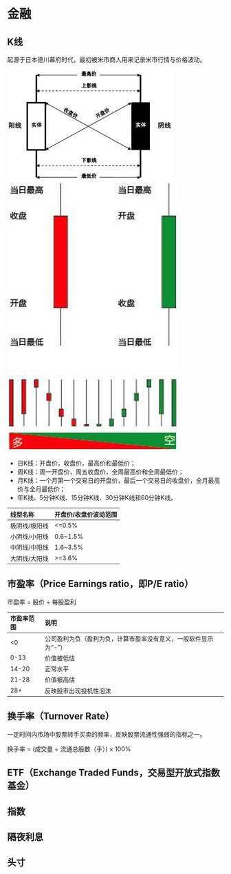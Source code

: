 # 金融

## K线

起源于日本德川幕府时代，最初被米市商人用来记录米市行情与价格波动。

![](../images/finance_k_line_1.jpg)
![](../images/finance_k_line_2.jpg)

* 日K线：开盘价，收盘价，最高价和最低价；
* 周K线：周一开盘价，周五收盘价，全周最高价和全周最低价；
* 月K线：一个月第一个交易日的开盘价，最后一个交易日的收盘价，全月最高价与全月最低价；
* 年K线、5分钟K线、15分钟K线、30分钟K线和60分钟K线。

|线型名称|开盘价/收盘价波动范围|
|:---|:---|
|极阴线/极阳线|<=0.5%|
|小阴线/小阳线|0.6~1.5%|
|中阴线/中阳线|1.6~3.5%|
|大阴线/大阳线|>=3.6%|


## 市盈率（Price Earnings ratio，即P/E ratio）

市盈率 = 股价 ÷ 每股盈利

|市盈率范围|说明|
|:---|:---|
|<0|公司盈利为负（盈利为负，计算市盈率没有意义，一般软件显示为“-”）|
|0-13|价值被低估|
|14-20|正常水平|
|21-28|价值被高估|
|28+|反映股市出现投机性泡沫|


## 换手率（Turnover Rate）

一定时间内市场中股票转手买卖的频率，反映股票流通性强弱的指标之一。

换手率 = (成交量 ÷ 流通总股数（手）) × 100%


## ETF（Exchange Traded Funds，交易型开放式指数基金）

## 指数

## 隔夜利息

## 头寸